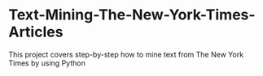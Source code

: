 # Text-Mining-The-New-York-Times-Articles
This project covers step-by-step how to mine text from The New York Times by using Python
